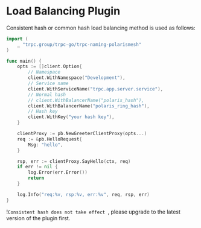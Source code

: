 # Load Balancing Plugin

Consistent hash or common hash load balancing method is used as follows:
```go
import (
	_ "trpc.group/trpc-go/trpc-naming-polarismesh"
)

func main() {
	opts := []client.Option{
		// Namespace
		client.WithNamespace("Development"),
		// Service name
		client.WithServiceName("trpc.app.server.service"),
		// Normal hash
		// client.WithBalancerName("polaris_hash"),
		client.WithBalancerName("polaris_ring_hash"),
		// Hash key 
		client.WithKey("your hash key"),
	}

	clientProxy := pb.NewGreeterClientProxy(opts...)
	req := &pb.HelloRequest{
		Msg: "hello",
	}

	rsp, err := clientProxy.SayHello(ctx, req)
	if err != nil {
		log.Error(err.Error())
		return 
	}

	log.Info("req:%v, rsp:%v, err:%v", req, rsp, err)
}
```

!`Consistent hash does not take effect `, please upgrade to the latest version of the plugin first.
